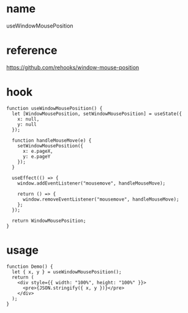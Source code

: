 # name

useWindowMousePosition

# reference

https://github.com/rehooks/window-mouse-position

# hook

```
function useWindowMousePosition() {
  let [WindowMousePosition, setWindowMousePosition] = useState({
    x: null,
    y: null
  });

  function handleMouseMove(e) {
    setWindowMousePosition({
      x: e.pageX,
      y: e.pageY
    });
  }

  useEffect(() => {
    window.addEventListener("mousemove", handleMouseMove);

    return () => {
      window.removeEventListener("mousemove", handleMouseMove);
    };
  });

  return WindowMousePosition;
}
```

# usage

```
function Demo() {
  let { x, y } = useWindowMousePosition();
  return (
    <div style={{ width: "100%", height: "100%" }}>
      <pre>{JSON.stringify({ x, y })}</pre>
    </div>
  );
}
```
